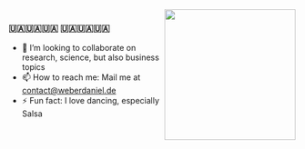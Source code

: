 <img align='right' src="https://media.giphy.com/media/26uf9QPzzlKPvQG5O/giphy.gif" width="230">

### 🇺🇦🇺🇦🇺🇦   🇺🇦🇺🇦🇺🇦

- 👯 I’m looking to collaborate on research, science, but also business topics
- 📫 How to reach me: Mail me at contact@weberdaniel.de
- ⚡ Fun fact: I love dancing, especially Salsa

<!--
**weberdaniel/weberdaniel** is a ✨ _special_ ✨ repository because its `README.md` (this file) appears on your GitHub profile.

Here are some ideas to get you started:

- 🔭 I’m currently working on ...
- 🌱 I’m currently learning ...
- 👯 I’m looking to collaborate on ...
- 🤔 I’m looking for help with ...
- 💬 Ask me about ...
- 📫 How to reach me: ...
- 😄 Pronouns: ...
- ⚡ Fun fact: ...
-->

